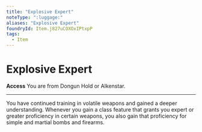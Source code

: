 ```yaml
---
title: "Explosive Expert"
noteType: ":luggage:"
aliases: "Explosive Expert"
foundryId: Item.j827uCOXOxIPtxpP
tags:
  - Item
---
```


# Explosive Expert

**Access** You are from Dongun Hold or Alkenstar.

* * *

You have continued training in volatile weapons and gained a deeper understanding. Whenever you gain a class feature that grants you expert or greater proficiency in certain weapons, you also gain that proficiency for simple and martial bombs and firearms.
